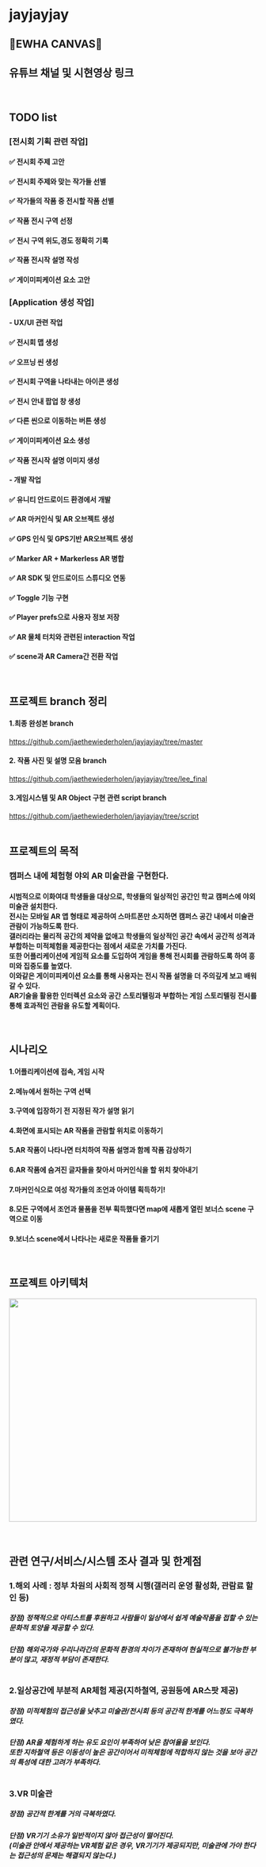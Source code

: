 # jayjayjay  

## 🎨EWHA CANVAS🎨


## 유튜브 채널 및 시현영상 링크   
<br>

##  TODO list

### [전시회 기획 관련 작업]

#### ✅ 전시회 주제 고안<br>
#### ✅ 전시회 주제와 맞는 작가들 선별<br>
#### ✅ 작가들의 작품 중 전시할 작품 선별<br>
#### ✅ 작품 전시 구역 선정 <br>
#### ✅ 전시 구역 위도,경도 정확히 기록<br>
#### ✅ 작품 전시작 설명 작성<br>
#### ✅ 게이미피케이션 요소 고안<br>

### [Application 생성 작업]
#### - UX/UI 관련 작업

#### ✅ 전시회 맵 생성<br>
#### ✅ 오프닝 씬 생성<br>
#### ✅ 전시회 구역을 나타내는 아이콘 생성<br>
#### ✅ 전시 안내 팝업 창 생성<br>
#### ✅ 다른 씬으로 이동하는 버튼 생성<br>
#### ✅ 게이미피케이션 요소 생성<br>
#### ✅ 작품 전시작 설명 이미지 생성<br>

#### - 개발 작업<br>

#### ✅ 유니티 안드로이드 환경에서 개발<br>
#### ✅ AR 마커인식 및 AR 오브젝트 생성 <br>
#### ✅ GPS 인식 및 GPS기반 AR오브젝트 생성 <br>
#### ✅ Marker AR + Markerless AR 병합 <br>
#### ✅ AR SDK 및 안드로이드 스튜디오 연동<br>
#### ✅ Toggle 기능 구현<br>
#### ✅ Player prefs으로 사용자 정보 저장<br>
#### ✅ AR 물체 터치와 관련된 interaction 작업 <br>
#### ✅ scene과 AR Camera간 전환 작업 <br>

<br>

## 프로젝트 branch 정리

#### 1.최종 완성본  branch
https://github.com/jaethewiederholen/jayjayjay/tree/master

#### 2. 작품 사진 및 설명 모음 branch  
https://github.com/jaethewiederholen/jayjayjay/tree/lee_final

#### 3.게임시스템 및 AR Object 구현 관련 script branch
https://github.com/jaethewiederholen/jayjayjay/tree/script
<br><br>  
## 프로젝트의 목적<br>
### 캠퍼스 내에 체험형 야외 AR 미술관을 구현한다. <br>

#### 시범적으로 이화여대 학생들을 대상으로, 학생들의 일상적인 공간인 학교 캠퍼스에 야외 미술관 설치한다. <br>  전시는 모바일 AR 앱 형태로 제공하여 스마트폰만 소지하면 캠퍼스 공간 내에서 미술관 관람이 가능하도록 한다. <br>갤러리라는 물리적 공간의 제약을 없애고 학생들의 일상적인 공간 속에서 공간적 성격과 부합하는 미적체험을 제공한다는 점에서 새로운 가치를 가진다.<br> 또한 어플리케이션에 게임적 요소를 도입하여 게임을 통해 전시회를 관람하도록 하여 흥미와 집중도를 높였다. <br>이와같은 게이미피케이션 요소를 통해 사용자는 전시 작품 설명을 더 주의깊게 보고 배워갈 수 있다. <br>AR기술을 활용한 인터렉션 요소와 공간 스토리텔링과 부합하는 게임 스토리텔링 전시를 통해 효과적인 관람을 유도할 계획이다.<br><br><br>

## 시나리오
#### 1.어플리케이션에 접속, 게임 시작<br>
#### 2.메뉴에서 원하는 구역 선택<br>
#### 3.구역에 입장하기 전 지정된 작가 설명 읽기 <br>
#### 4.화면에 표시되는 AR 작품을 관람할 위치로 이동하기<br>
#### 5.AR 작품이 나타나면 터치하여 작품 설명과 함께 작품 감상하기<br>
#### 6.AR 작품에 숨겨진 글자들을 찾아서  마커인식을 할 위치 찾아내기<br>
#### 7.마커인식으로 여성 작가들의 조언과 아이템 획득하기!<br>
#### 8.모든 구역에서 조언과 물품을 전부 획득했다면 map에  새롭게 열린 보너스 scene 구역으로 이동<br>
#### 9.보너스 scene에서 나타나는 새로운 작품들 즐기기<br><br><br>
## 프로젝트 아키텍처

<img src="https://user-images.githubusercontent.com/71870316/118229493-0b89bd80-b4c7-11eb-8f97-4d2440b62226.png" width="500 " height="450"><br><br><br>

## 관련 연구/서비스/시스템 조사 결과 및 한계점 

### 1.해외 사례 : 정부 차원의 사회적 정책 시행(갤러리 운영 활성화, 관람료 할인 등)<br>
 ##### 장점) 정책적으로 아티스트를 후원하고 사람들이 일상에서 쉽게 예술작품을 접할 수 있는 문화적 토양을 제공할 수 있다.<br>
 ##### 단점) 해외국가와 우리나라간의 문화적 환경의 차이가 존재하여 현실적으로 불가능한 부분이 많고, 재정적 부담이 존재한다.<br><br>
 
### 2.일상공간에 부분적 AR체험 제공(지하철역, 공원등에 AR스팟 제공)<br>
 ##### 장점) 미적체험의 접근성을 낮추고 미술관/전시회 등의 공간적 한계를 어느정도 극복하였다.<br>
 ##### 단점) AR을 체험하게 하는 유도 요인이 부족하여 낮은 참여율을 보인다. <br>또한 지하철역 등은 이동성이 높은 공간이어서 미적체험에 적합하지 않는 것을 보아 공간의 특성에 대한 고려가 부족하다.<br><br>
 
### 3.VR 미술관<br>
 ##### 장점) 공간적 한계를 거의 극복하였다.<br>
 ##### 단점) VR기기 소유가 일반적이지 않아 접근성이 떨어진다.<br>(미술관 안에서 제공하는 VR체험 같은 경우, VR기기가 제공되지만, 미술관에 가야 한다는 접근성의 문제는 해결되지 않는다.)<br>



